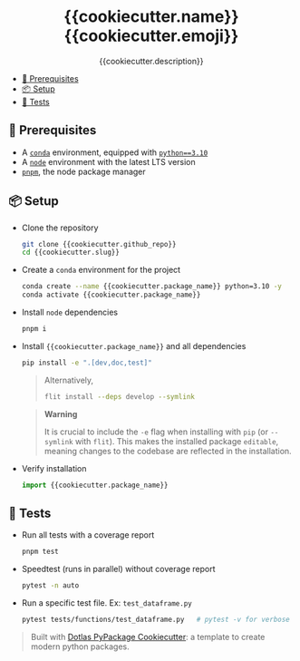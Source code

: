 <h1 align="center" style="border-bottom: none">
{{cookiecutter.name}} {{cookiecutter.emoji}}
</h1>
<p align="center">{{cookiecutter.description}}</p>

- [📓 Prerequisites](#-prerequisites)
- [📦 Setup](#-setup)
- [🧪 Tests](#-tests)

## 📓 Prerequisites

- A [`conda`](https://continuum.io/) environment, equipped with [`python==3.10`](https://www.python.org/downloads/release/python-3100/)
- A [`node`](https://github.com/nvm-sh/nvm) environment with the latest LTS version
- [`pnpm`](https://pnpm.io/), the node package manager

## 📦 Setup

- Clone the repository

  ```bash
  git clone {{cookiecutter.github_repo}}
  cd {{cookiecutter.slug}}
  ```

- Create a `conda` environment for the project

  ```bash
  conda create --name {{cookiecutter.package_name}} python=3.10 -y
  conda activate {{cookiecutter.package_name}}
  ```

- Install `node` dependencies

  ```bash
  pnpm i
  ```

- Install `{{cookiecutter.package_name}}` and all dependencies

  ```bash
  pip install -e ".[dev,doc,test]"
  ```

  > Alternatively,
  >
  > ```bash
  > flit install --deps develop --symlink
  > ```

  > **Warning**
  >
  > It is crucial to include the `-e` flag when installing with `pip` (or `--symlink` with `flit`).
  > This makes the installed package `editable`, meaning changes to the codebase are reflected in the installation.

- Verify installation

  ```python
  import {{cookiecutter.package_name}}
  ```

## 🧪 Tests

- Run all tests with a coverage report

    ```bash
    pnpm test
    ```

- Speedtest (runs in parallel) without coverage report

    ```bash
    pytest -n auto
    ```

- Run a specific test file. Ex: `test_dataframe.py`

    ```bash
    pytest tests/functions/test_dataframe.py   # pytest -v for verbose
    ```

> Built with [Dotlas PyPackage Cookiecutter](https://github.com/dotlas/cookiecutter-pypackage): a template to create modern python packages.
